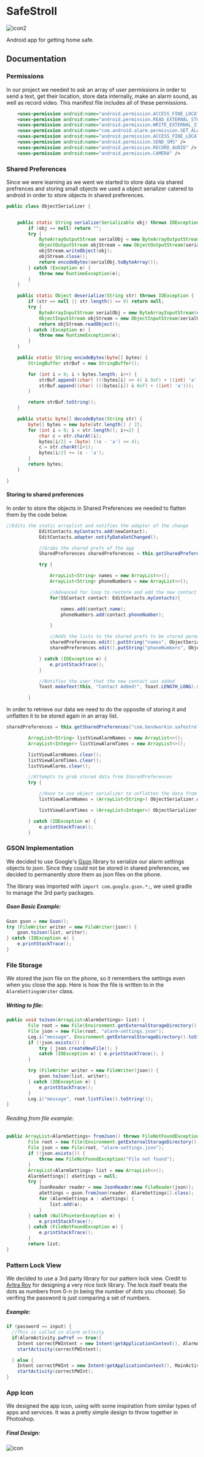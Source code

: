 # SafeStroll

![icon2](http://i.imgur.com/FcsIgxI.png)

Android app for getting home safe.

## Documentation

### Permissions

In our project we needed to ask an array of user permissions in order to send a text, get their location, 
store data internally, make an alarm sound, as well as record video. This manifest file includes all of these permissions.

```XML
    <uses-permission android:name="android.permission.ACCESS_FINE_LOCATION" />
    <uses-permission android:name="android.permission.READ_EXTERNAL_STORAGE" />
    <uses-permission android:name="android.permission.WRITE_EXTERNAL_STORAGE" />
    <uses-permission android:name="com.android.alarm.permission.SET_ALARM" />
    <uses-permission android:name="android.permission.ACCESS_FINE_LOCATION" />
    <uses-permission android:name="android.permission.SEND_SMS" />
    <uses-permission android:name="android.permission.RECORD_AUDIO" />
    <uses-permission android:name="android.permission.CAMERA" />
```

### Shared Preferences

Since we were learning as we went we started to store data via shared prefrences and storing small objects we 
used a object serializer catered to android in order to store objects in shared preferences.

```Java
public class ObjectSerializer {


    public static String serialize(Serializable obj) throws IOException {
        if (obj == null) return "";
        try {
            ByteArrayOutputStream serialObj = new ByteArrayOutputStream();
            ObjectOutputStream objStream = new ObjectOutputStream(serialObj);
            objStream.writeObject(obj);
            objStream.close();
            return encodeBytes(serialObj.toByteArray());
        } catch (Exception e) {
            throw new RuntimeException(e);
        }
    }

    public static Object deserialize(String str) throws IOException {
        if (str == null || str.length() == 0) return null;
        try {
            ByteArrayInputStream serialObj = new ByteArrayInputStream(decodeBytes(str));
            ObjectInputStream objStream = new ObjectInputStream(serialObj);
            return objStream.readObject();
        } catch (Exception e) {
            throw new RuntimeException(e);
        }
    }

    public static String encodeBytes(byte[] bytes) {
        StringBuffer strBuf = new StringBuffer();

        for (int i = 0; i < bytes.length; i++) {
            strBuf.append((char) (((bytes[i] >> 4) & 0xF) + ((int) 'a')));
            strBuf.append((char) (((bytes[i]) & 0xF) + ((int) 'a')));
        }

        return strBuf.toString();
    }

    public static byte[] decodeBytes(String str) {
        byte[] bytes = new byte[str.length() / 2];
        for (int i = 0; i < str.length(); i+=2) {
            char c = str.charAt(i);
            bytes[i/2] = (byte) ((c - 'a') << 4);
            c = str.charAt(i+1);
            bytes[i/2] += (c - 'a');
        }
        return bytes;
    }

}
```

#### Storing to shared preferences

In order to store the objects in Shared Preferences we needed to flatten them by the code below.

```Java
//Edits the static arraylist and notifies the adapter of the change
            EditContacts.myContacts.add(newContact);
            EditContacts.adapter.notifyDataSetChanged();

            //Grabs the shared prefs of the app
            SharedPreferences sharedPreferences = this.getSharedPreferences("com.bendworkin.safestroll",Context.MODE_PRIVATE);

            try {

                ArrayList<String> names = new ArrayList<>();
                ArrayList<String> phoneNumbers = new ArrayList<>();

                //Advanced for loop to restore and add the new contact to the lists
                for(SSContact contact: EditContacts.myContacts){

                    names.add(contact.name);
                    phoneNumbers.add(contact.phoneNumber);

                }

                //Adds the lists to the shared prefs to be stored permanently
                sharedPreferences.edit().putString("names", ObjectSerializer.serialize(names)).apply();
                sharedPreferences.edit().putString("phoneNumbers", ObjectSerializer.serialize(phoneNumbers)).apply();

            } catch (IOException e) {
                e.printStackTrace();
            }

            //Notifies the user that the new contact was added
            Toast.makeText(this, "Contact Added!", Toast.LENGTH_LONG).show();

        }
```

In order to retrieve our data we need to do the opposite of storing it and unflatten it to be stored again in an array list.

```Java
sharedPreferences = this.getSharedPreferences("com.bendworkin.safestroll", Context.MODE_PRIVATE);

        ArrayList<String> listViewAlarmNames = new ArrayList<>();
        ArrayList<Integer> listViewAlarmTimes = new ArrayList<>();

        listViewAlarmNames.clear();
        listViewAlarmTimes.clear();
        listViewAlarms.clear();

        //Attempts to grab stored data from SharedPreferences
        try {

            //Have to use object serializer to unflatten the data from shared preferences
            listViewAlarmNames = (ArrayList<String>) ObjectSerializer.deserialize(sharedPreferences.getString("alarmTitles", ObjectSerializer.serialize(new ArrayList<String>())));

            listViewAlarmTimes = (ArrayList<Integer>) ObjectSerializer.deserialize(String.valueOf(sharedPreferences.getInt("alarmTimes", Integer.parseInt(ObjectSerializer.serialize(new ArrayList<String>())))));

        } catch (IOException e) {
            e.printStackTrace();
        }
```

### GSON Implementation

We decided to use Google's [Gson](https://github.com/google/gson) library to serialize our alarm settings objects to json. Since they could not be stored in shared preferences, we decided to permanently store them as json files on the phone.

The library was imported with `import com.google.gson.*;`, we used gradle to manage the 3rd party packages.

##### Gson Basic Example:
```Java
Gson gson = new Gson();
try (FileWriter writer = new FileWriter(json)) {
    gson.toJson(list, writer);
} catch (IOException e) {
    e.printStackTrace();
}
```

### File Storage

We stored the json file on the phone, so it remembers the settings even when you close the app.
Here is how the file is written to in the `AlarmSettingsWriter` class.

##### Writing to file:
```Java
public void toJson(ArrayList<AlarmSettings> list) {
        File root = new File(Environment.getExternalStorageDirectory().toString());
        File json = new File(root, "alarm-settings.json");
        Log.i("message", Environment.getExternalStorageDirectory().toString());
        if (!json.exists()) {
            try { json.createNewFile(); }
            catch (IOException e) { e.printStackTrace(); }
        }

        try (FileWriter writer = new FileWriter(json)) {
            gson.toJson(list, writer);
        } catch (IOException e) {
            e.printStackTrace();
        }
        Log.i("message", root.listFiles().toString());
}
```
###### Reading from file example:
```Java
public ArrayList<AlarmSettings> fromJson() throws FileNotFoundException {
        File root = new File(Environment.getExternalStorageDirectory().toString());
        File json = new File(root, "alarm-settings.json");
        if (!json.exists()) {
            throw new FileNotFoundException("File not found");
        }
        ArrayList<AlarmSettings> list = new ArrayList<>();
        AlarmSettings[] aSettings = null;
        try {
            JsonReader reader = new JsonReader(new FileReader(json));
            aSettings = gson.fromJson(reader, AlarmSettings[].class);
            for (AlarmSettings a : aSettings) {
                list.add(a);
            }
        } catch (NullPointerException e) {
            e.printStackTrace();
        } catch (FileNotFoundException e) {
            e.printStackTrace();
        }
        return list;
}
```

### Pattern Lock View

We decided to use a 3rd party library for our pattern lock view. Credit to [Aritra Roy](https://github.com/aritraroy/PatternLockView) for designing a very nice lock library. The lock itself treats the dots as numbers from 0-n (n being the number of dots you choose). So verifing the password is just comparing a set of numbers.

##### Example:
```java
if (password == input) {
  //This is called in alarm activity
  if(AlarmActivity.pwPref == true){
    Intent correctPWIntent = new Intent(getApplicationContext(), AlarmActivity.class);
    startActivity(correctPWIntent);

  } else {
    Intent correctPWInt = new Intent(getApplicationContext(), MainActivity.class);
    startActivity(correctPWInt);
}
```

### App Icon

We designed the app icon, using with some inspiration from similar types of apps and services. It was a pretty simple design to throw together in Photoshop.
##### Final Design:

![icon](http://i.imgur.com/cqKV5Ur.png)




